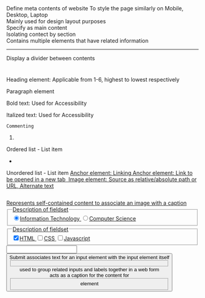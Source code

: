 <head></head>
    Define meta contents of website

<meta name="viewport" content="width=device-width, initial-scale=1.0" />
    To style the page similarly on Mobile, Desktop, Laptop

<div></div>
    Mainly used for design layout purposes

<main></main>
    Specify as main content
<section></section>
    Isolating contect by section
<article></article>
    Contains multiple elements that have related information
<footer></footer>

<hr>
    Display a divider between contents

<h1></h1>
    Heading element: Applicable from 1-6, highest to lowest respectively

<p></p>
    Paragraph element

<strong></strong>
    Bold text: Used for Accessibility

<em></em>
    Italized text: Used for Accessibility

<!-- -->
    Commenting

<ol>
    <li></li>
</ol>
    Ordered list - List item

<ul>
    <li></li>
</ul>
    Unordered list - List item

<a href="">
    Anchor element: Linking
<a href="" target="_blank">
    Anchor element: Link to be opened in a new tab

<img src="" alt="">
    Image element: Source as relative/absolute path or URL, Alternate text

<figure>
    <img src="" alt="">
    <figcaption></figcaption>
</figure>
    Represents self-contained content to associate an image with a caption

<form action="https://domainname.domain">
    <fieldset>
    <legend>Description of fieldset</legend>
    <input id="it" type="radio" name="field" value="it" checked><label for="it">Information Technology</label>
    <input id="cs" type="radio" name="field" value="cs"><label for="cs">Computer Science</label>
    </fieldset>
    <fieldset>
    <legend>Description of fieldset</legend>
    <input id="html" type="checkbox" name="prog-lang" value="html" checked><label for="html">HTML</label>
    <input id="css" type="checkbox" name="prog-lang" value="css"><label for="css">CSS</label>
    <input id="js" type="checkbox" name="prog-lang" value="js"><label for="js">Javascript</label>
    </fieldset>
    <input type="text" name="" placeholder="" required>
    <button type="submit">Submit</submit>
</form>
<label></label>         associates text for an input element with the input element itself
<fieldset></fieldset>   used to group related inputs and labels together in a web form
<legend></legend>       acts as a caption for the content for <fieldset> element